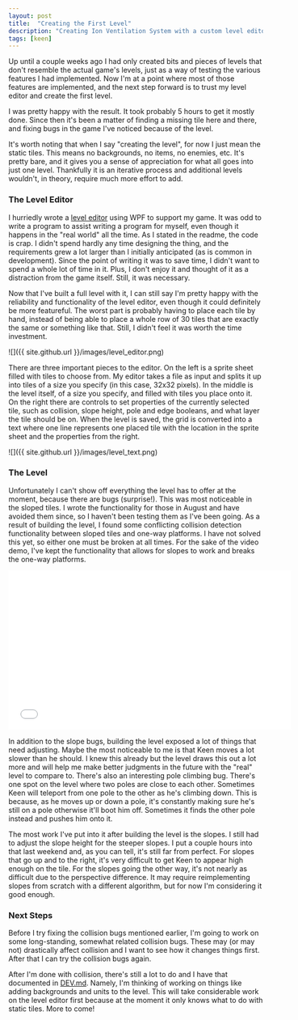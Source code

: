 ```yaml
---
layout: post
title:  "Creating the First Level"
description: "Creating Ion Ventilation System with a custom level editor."
tags: [keen]
---
```

Up until a couple weeks ago I had only created bits and pieces of levels that
don't resemble the actual game's levels, just as a way of testing the various
features I had implemented. Now I'm at a point where most of those features are
implemented, and the next step forward is to trust my level editor and create
the first level.

I was pretty happy with the result. It took probably 5 hours to get it mostly
done. Since then it's been a matter of finding a missing tile here and there,
and fixing bugs in the game I've noticed because of the level.

It's worth noting that when I say "creating the level", for now I just mean the
static tiles. This means no backgrounds, no items, no enemies, etc. It's pretty
bare, and it gives you a sense of appreciation for what all goes into just one
level. Thankfully it is an iterative process and additional levels wouldn't, in
theory, require much more effort to add.

### The Level Editor

I hurriedly wrote a [level
editor](https://github.com/PlanetLotus/PlatformerLevelDesigner) using WPF to
support my game. It was odd to write a program to assist writing a program for
myself, even though it happens in the "real world" all the time. As I stated in
the readme, the code is crap. I didn't spend hardly any time designing the
thing, and the requirements grew a lot larger than I initially anticipated (as
is common in development). Since the point of writing it was to save
time, I didn't want to spend a whole lot of time in it. Plus, I don't enjoy it
and thought of it as a distraction from the game itself. Still, it was necessary.

Now that I've built a full level with it, I can still say I'm pretty happy with
the reliability and functionality of the level editor, even though it could
definitely be more featureful. The worst part is probably having to place each
tile by hand, instead of being able to place a whole row of 30 tiles that are
exactly the same or something like that. Still, I didn't feel it was worth the
time investment.

![]({{ site.github.url }}/images/level_editor.png)

There are three important pieces to the editor. On the left is a sprite sheet
filled with tiles to choose from. My editor takes a file as input and splits it
up into tiles of a size you specify (in this case, 32x32 pixels). In the middle
is the level itself, of a size you specify, and filled with tiles you place
onto it. On the right there are controls to set properties of the currently
selected tile, such as collision, slope height, pole and edge booleans, and
what layer the tile should be on. When the level is saved, the grid is
converted into a text where one line represents one placed tile with the
location in the sprite sheet and the properties from the right.

![]({{ site.github.url }}/images/level_text.png)

### The Level

Unfortunately I can't show off everything the level has to offer at the moment,
because there are bugs (surprise!). This was most noticeable in
the sloped tiles. I wrote the functionality for those in August
and have avoided them since, so I haven't been testing them as
I've been going. As a result of building the level, I found some
conflicting collision detection functionality between sloped
tiles and one-way platforms. I have not solved this yet, so
either one must be broken at all times. For the sake of the video
demo, I've kept the functionality that allows for slopes to
work and breaks the one-way platforms.

<iframe width="560" height="315" src="//www.youtube.com/embed/k389fdAHmAw" frameborder="0" allowfullscreen></iframe>

In addition to the slope bugs, building the level exposed a lot of things that
need adjusting. Maybe the most noticeable to me is that Keen moves a lot slower
than he should. I knew this already but the level draws this out a lot more and
will help me make better judgments in the future with the "real" level to
compare to. There's also an interesting pole climbing bug. There's one spot on
the level where two poles are close to each other. Sometimes Keen will teleport
from one pole to the other as he's climbing down. This is because, as he moves
up or down a pole, it's constantly making sure he's still on a pole otherwise
it'll boot him off. Sometimes it finds the other pole instead and pushes him
onto it.

The most work I've put into it after building the level is the slopes. I still
had to adjust the slope height for the steeper slopes. I put a couple hours
into that last weekend and, as you can tell, it's still far from perfect. For
slopes that go up and to the right, it's very difficult to get Keen to appear
high enough on the tile. For the slopes going the other way, it's not nearly as
difficult due to the perspective difference. It may require reimplementing
slopes from scratch with a different algorithm, but for now I'm considering it
good enough.

### Next Steps

Before I try fixing the collision bugs mentioned earlier, I'm going to work on
some long-standing, somewhat related collision bugs. These may (or may not)
drastically affect collision and I want to see how it changes things first.
After that I can try the collision bugs again.

After I'm done with collision, there's still a lot to do and I have that
documented in
[DEV.md](https://github.com/PlanetLotus/keen5-linux/blob/master/DEV.md).
Namely, I'm thinking of working on things like adding backgrounds and units to
the level. This will take considerable work on the level editor first because
at the moment it only knows what to do with static tiles. More to come!
